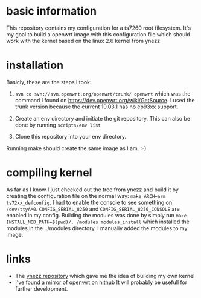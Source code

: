 basic information
=================
This repository contains my configuration for a ts7260 root filesystem.
It's my goal to build a openwrt image with this configuration file which
should work with the kernel based on the linux 2.6 kernel from ynezz

installation
============
Basicly, these are the steps I took:

1. `svn co svn://svn.openwrt.org/openwrt/trunk/ openwrt` which was the command 
   I found on https://dev.openwrt.org/wiki/GetSource. I used the trunk version 
   because the current 10.03.1 has no ep93xx support.

1. Create an env directory and initiate the git repository.  This can also be
   done by running `scripts/env list`

1. Clone this repository into your env directory.

Running make should create the same image as I am. :-)

compiling kernel
================
As far as I know I just checked out the tree from ynezz and build it by
creating the configuration file on the normal way: 
`make ARCH=arm ts72xx_defconfig`.  I had to enable the console to see
something on `/dev/ttyAM0`.  `CONFIG_SERIAL_8250` and 
`CONFIG_SERIAL_8250_CONSOLE` are enabled in my config.  Building the modules
was done by simply run `make INSTALL_MOD_PATH=$(pwd)/../modules modules_install`
which installed the modules in the ../modules directory.  I manually added the
modules to my image.

links
=====
* The [ynezz repository](https://github.com/ynezz/linux-2.6) which gave me 
  the idea of building my own kernel
* I've found [a mirror of openwrt on hithub](https://github.com/mirrors/openwrt)
  It will probably be usefull for further development.
